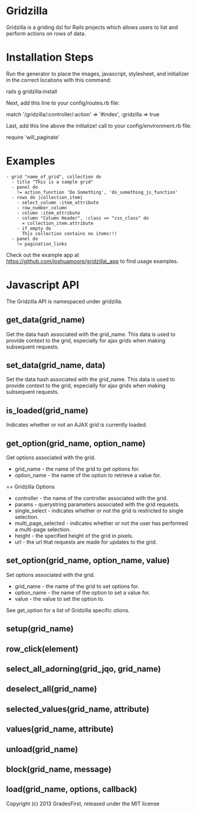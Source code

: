 Gridzilla
=========

Gridzilla is a griding dsl for Rails projects which allows users to
list and perform actions on rows of data.

Installation Steps
=======

Run the generator to place the images, javascript, stylesheet, and initializer in the
correct locations with this command:

rails g gridzilla:install

Next, add this line to your config/routes.rb file:

match '/gridzilla/:controller/:action' => '#index', :gridzilla => true

Last, add this line above the initialize! call to your config/environment.rb file:

require 'will\_paginate'

Examples
=======

    - grid "name_of_grid", collection do
      - title "This is a sample grid"
      - panel do
        != action_function 'Do Something', 'do_something_js_function'
      - rows do |collection_item|
        - select_column :item_attribute
        - row_number_column
        - column :item_attribute
        - column "Column Header", :class => "css_class" do
          = collection_item.attribute
        - if_empty do
          This collection contains no items!!!
      - panel do
        != pagination_links

Check out the example app at https://github.com/joshuamoore/gridzilla\_app to
find usage examples.

Javascript API
=======
The Gridzilla API is namespaced under gridzilla.

get\_data(grid\_name)
-------
Get the data hash associated with the grid\_name. This data is used to provide 
context to the grid, especially for ajax grids when making subsequent requests.

set\_data(grid\_name, data)
-------
Set the data hash associated with the grid\_name. This data is used to provide 
context to the grid, especially for ajax grids when making subsequent requests.

is\_loaded(grid\_name)
-------
Indicates whether or not an AJAX grid is currently loaded.

get\_option(grid\_name, option\_name)
-------
Get options associated with the grid.
* grid\_name - the name of the grid to get options for.
* option\_name - the name of the option to retrieve a value for.

== Gridzilla Options
* controller - the name of the controller associated with the grid.
* params - querystring parameters associated with the grid requests.
* single\_select - indicates whether or not the grid is restricted to single selection.
* multi\_page\_selected - indicates whether or not the user has performed a multi-page selection.
* height - the specified height of the grid in pixels.
* url - the url that requests are made for updates to the grid.

set\_option(grid\_name, option\_name, value)
-------
Set options associated with the grid.
* grid\_name - the name of the grid to set options for.
* option\_name - the name of the option to set a value for.
* value - the value to set the option to.

See get\_option for a list of Gridzilla specific otions.

setup(grid\_name)
-------

row\_click(element)
-------

select\_all\_adorning(grid\_jqo, grid\_name)
-------

deselect\_all(grid\_name)
-------

selected\_values(grid\_name, attribute)
-------

values(grid\_name, attribute)
-------

unload(grid\_name)
-------

block(grid\_name, message)
-------

load(grid\_name, options, callback)
-------

Copyright (c) 2013 GradesFirst, released under the MIT license
